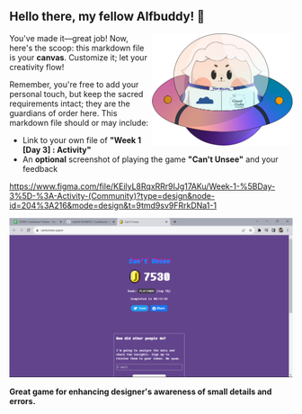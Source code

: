 ## Hello there, my fellow Alfbuddy! 💖

<img align="right" width="250px" src="../../assets/alf/alf-ufo.png">

You've made it—great job! Now, here's the scoop: this markdown file is your **canvas**. Customize it; let your creativity flow!

Remember, you're free to add your personal touch, but keep the sacred requirements intact; they are the guardians of order here. This markdown file should or may include:
- Link to your own file of **"Week 1 [Day 3] : Activity"**
- An **optional** screenshot of playing the game **"Can't Unsee"** and your feedback

https://www.figma.com/file/KEilyL8RqxRRr9IJg17AKu/Week-1-%5BDay-3%5D-%3A-Activity-(Community)?type=design&node-id=204%3A216&mode=design&t=9tmd9sv9FRrkDNa1-1

![CAN'T UNSEE](<../../images/Screenshot 2023-11-23 174131.png>)

**Great game for enhancing designer's awareness of small details and errors.**

